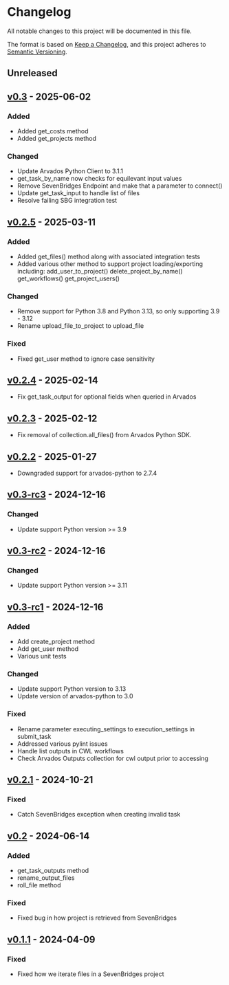 # Changelog

All notable changes to this project will be documented in this file.

The format is based on [Keep a Changelog](https://keepachangelog.com/en/1.0.0/),
and this project adheres to [Semantic Versioning](https://semver.org/spec/v2.0.0.html).

## Unreleased

## [v0.3](https://github.com/NGS360/PAML.git/releases/tag/v0.3) - 2025-06-02

### Added

- Added get_costs method
- Added get_projects method

### Changed

- Update Arvados Python Client to 3.1.1
- get_task_by_name now checks for equilevant input values 
- Remove SevenBridges Endpoint and make that a parameter to connect()
- Update get_task_input to handle list of files
- Resolve failing SBG integration test

## [v0.2.5](https://github.com/NGS360/PAML.git/releases/tag/v0.2.5) - 2025-03-11

### Added

- Added get_files() method along with associated integration tests
- Added various other method to support project loading/exporting including:
    add_user_to_project()
    delete_project_by_name()
    get_workflows()
    get_project_users()

### Changed

- Remove support for Python 3.8 and Python 3.13, so only supporting 3.9 - 3.12
- Rename upload_file_to_project to upload_file

### Fixed

- Fixed get_user method to ignore case sensitivity

## [v0.2.4](https://github.com/NGS360/PAML.git/releases/tag/v0.2.4) - 2025-02-14

- Fix get_task_output for optional fields when queried in Arvados

## [v0.2.3](https://github.com/NGS360/PAML.git/releases/tag/v0.2.3) - 2025-02-12

- Fix removal of collection.all_files() from Arvados Python SDK.

## [v0.2.2](https://github.com/NGS360/PAML.git/releases/tag/v0.2.2) - 2025-01-27

- Downgraded support for arvados-python to 2.7.4

## [v0.3-rc3](https://github.com/NGS360/PAML.git/releases/tag/v0.3-rc3) - 2024-12-16

### Changed

- Update support Python version >= 3.9

## [v0.3-rc2](https://github.com/NGS360/PAML.git/releases/tag/v0.3-rc2) - 2024-12-16

### Changed

- Update support Python version >= 3.11

## [v0.3-rc1](https://github.com/NGS360/PAML.git/releases/tag/v0.3-rc1) - 2024-12-16

### Added

- Add create_project method
- Add get_user method
- Various unit tests

### Changed

- Update support Python version to 3.13
- Update version of arvados-python to 3.0

### Fixed

- Rename parameter executing_settings to execution_settings in submit_task
- Addressed various pylint issues
- Handle list outputs in CWL workflows
- Check Arvados Outputs collection for cwl output prior to accessing

## [v0.2.1](https://github.com/NGS360/PAML/releases/tag/v0.2.1) - 2024-10-21

### Fixed

- Catch SevenBridges exception when creating invalid task

## [v0.2](https://github.com/NGS360/PAML/releases/tag/v0.2) - 2024-06-14

### Added

- get_task_outputs method
- rename_output_files
- roll_file method

### Fixed

- Fixed bug in how project is retrieved from SevenBridges

## [v0.1.1](https://github.com/NGS360/PAML/releases/tag/v0.1.1) - 2024-04-09

### Fixed

- Fixed how we iterate files in a SevenBridges project
